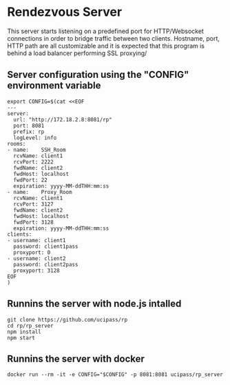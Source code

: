 # Rendezvous Server
This server starts listening on a predefined port for HTTP/Websocket connections in order to bridge traffic between two clients.
Hostname, port, HTTP path are all customizable and it is expected that this program is behind a load balancer performing SSL proxying/

## Server configuration using the "CONFIG" environment variable
```
export CONFIG=$(cat <<EOF
---
server:
  url: "http://172.18.2.8:8081/rp"
  port: 8081
  prefix: rp
  logLevel: info
rooms:
- name:    SSH_Room
  rcvName: client1
  rcvPort: 2222
  fwdName: client2
  fwdHost: localhost
  fwdPort: 22
  expiration: yyyy-MM-ddTHH:mm:ss
- name:    Proxy_Room
  rcvName: client1
  rcvPort: 3127
  fwdName: client2
  fwdHost: localhost
  fwdPort: 3128
  expiration: yyyy-MM-ddTHH:mm:ss
clients:
- username: client1
  password: client1pass
  proxyport: 0
- username: client2
  password: client2pass
  proxyport: 3128
EOF
)

```
## Runnins the server with node.js intalled
```
git clone https://github.com/ucipass/rp
cd rp/rp_server
npm install
npm start
```
## Runnins the server with docker
```
docker run --rm -it -e CONFIG="$CONFIG" -p 8081:8081 ucipass/rp_server
```
